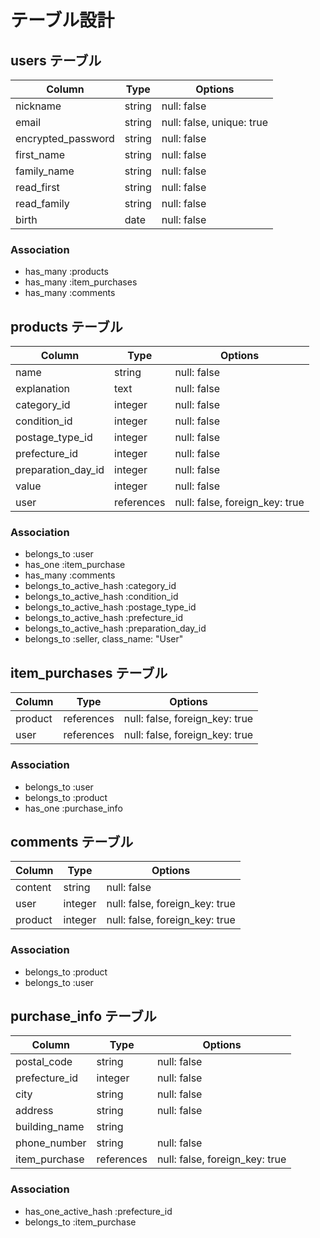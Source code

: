# テーブル設計

## users テーブル
| Column               | Type   | Options                  |
| -----------          | ------ | -----------              |
| nickname             | string | null: false              |
| email                | string | null: false, unique: true|
| encrypted_password   | string | null: false              |
| first_name           | string | null: false              |
| family_name          | string | null: false              |
| read_first           | string | null: false              |
| read_family          | string | null: false              |
| birth                | date   | null: false              |

### Association

- has_many :products
- has_many :item_purchases
- has_many :comments

## products テーブル
| Column                 | Type       | Options                        |
| -------------------    | ---------- | -----------                    |
| name                   | string     | null: false                    |
| explanation            | text       | null: false                    |
| category_id            | integer    | null: false                    |
| condition_id           | integer    | null: false                    |
| postage_type_id        | integer    | null: false                    |
| prefecture_id          | integer    | null: false                    |
| preparation_day_id     | integer    | null: false                    |
| value                  | integer    | null: false                    |
| user                   | references | null: false, foreign_key: true | 


### Association

- belongs_to :user
- has_one :item_purchase
- has_many :comments
- belongs_to_active_hash :category_id
- belongs_to_active_hash :condition_id
- belongs_to_active_hash :postage_type_id
- belongs_to_active_hash :prefecture_id
- belongs_to_active_hash :preparation_day_id
- belongs_to :seller, class_name: "User"


## item_purchases テーブル
| Column        | Type          | Options                        |
| ------------- | -------       | ------------------------------ |
| product       | references    | null: false, foreign_key: true |
| user          | references    | null: false, foreign_key: true |


### Association

- belongs_to :user
- belongs_to :product
- has_one :purchase_info


## comments テーブル
| Column  | Type       | Options                        |
| ------- | ---------- | ------------------------------ |
| content | string     | null: false                    |
| user    | integer    | null: false, foreign_key: true |
| product | integer    | null: false, foreign_key: true |

### Association

- belongs_to :product
- belongs_to :user

## purchase_info テーブル

| Column          | Type       | Options                        |
| ------------- | ----------   | ------------------------------ |
| postal_code   | string       | null: false                    |
| prefecture_id   | integer    | null: false                    |
| city          | string       | null: false                    |
| address       | string       | null: false                    |
| building_name | string       |                                |
| phone_number  | string       | null: false                    |
| item_purchase | references   | null: false, foreign_key: true |

### Association

- has_one_active_hash :prefecture_id
- belongs_to :item_purchase

